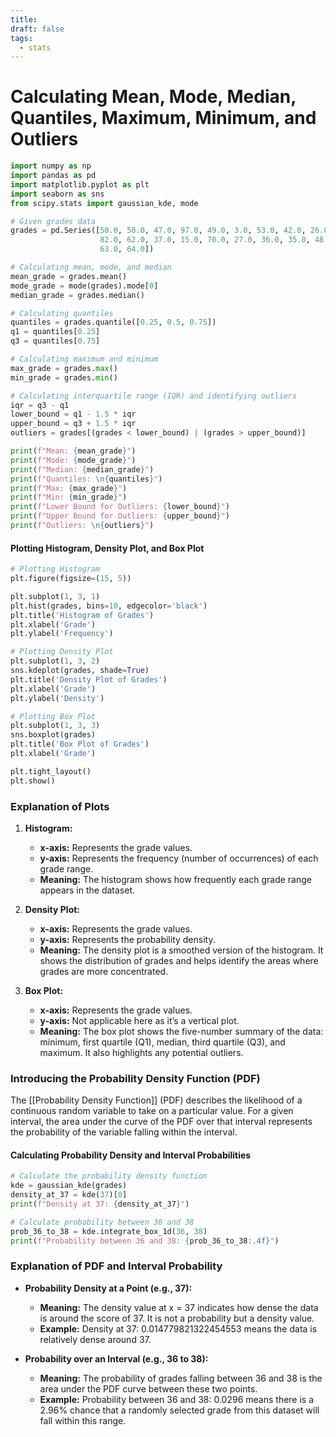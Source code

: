 ```yaml
---
title: 
draft: false
tags:
  - stats
---
```

# Calculating Mean, Mode, Median, Quantiles, Maximum, Minimum, and Outliers

```python
import numpy as np
import pandas as pd
import matplotlib.pyplot as plt
import seaborn as sns
from scipy.stats import gaussian_kde, mode

# Given grades data
grades = pd.Series([50.0, 50.0, 47.0, 97.0, 49.0, 3.0, 53.0, 42.0, 26.0, 74.0,
                    82.0, 62.0, 37.0, 15.0, 70.0, 27.0, 36.0, 35.0, 48.0, 52.0,
                    63.0, 64.0])

# Calculating mean, mode, and median
mean_grade = grades.mean()
mode_grade = mode(grades).mode[0]
median_grade = grades.median()

# Calculating quantiles
quantiles = grades.quantile([0.25, 0.5, 0.75])
q1 = quantiles[0.25]
q3 = quantiles[0.75]

# Calculating maximum and minimum
max_grade = grades.max()
min_grade = grades.min()

# Calculating interquartile range (IQR) and identifying outliers
iqr = q3 - q1
lower_bound = q1 - 1.5 * iqr
upper_bound = q3 + 1.5 * iqr
outliers = grades[(grades < lower_bound) | (grades > upper_bound)]

print(f"Mean: {mean_grade}")
print(f"Mode: {mode_grade}")
print(f"Median: {median_grade}")
print(f"Quantiles: \n{quantiles}")
print(f"Max: {max_grade}")
print(f"Min: {min_grade}")
print(f"Lower Bound for Outliers: {lower_bound}")
print(f"Upper Bound for Outliers: {upper_bound}")
print(f"Outliers: \n{outliers}")
```

#### Plotting Histogram, Density Plot, and Box Plot

```python
# Plotting Histogram
plt.figure(figsize=(15, 5))

plt.subplot(1, 3, 1)
plt.hist(grades, bins=10, edgecolor='black')
plt.title('Histogram of Grades')
plt.xlabel('Grade')
plt.ylabel('Frequency')

# Plotting Density Plot
plt.subplot(1, 3, 2)
sns.kdeplot(grades, shade=True)
plt.title('Density Plot of Grades')
plt.xlabel('Grade')
plt.ylabel('Density')

# Plotting Box Plot
plt.subplot(1, 3, 3)
sns.boxplot(grades)
plt.title('Box Plot of Grades')
plt.xlabel('Grade')

plt.tight_layout()
plt.show()
```

### Explanation of Plots

1. **Histogram:**
   - **x-axis:** Represents the grade values.
   - **y-axis:** Represents the frequency (number of occurrences) of each grade range.
   - **Meaning:** The histogram shows how frequently each grade range appears in the dataset.

2. **Density Plot:**
   - **x-axis:** Represents the grade values.
   - **y-axis:** Represents the probability density.
   - **Meaning:** The density plot is a smoothed version of the histogram. It shows the distribution of grades and helps identify the areas where grades are more concentrated.

3. **Box Plot:**
   - **x-axis:** Represents the grade values.
   - **y-axis:** Not applicable here as it’s a vertical plot.
   - **Meaning:** The box plot shows the five-number summary of the data: minimum, first quartile (Q1), median, third quartile (Q3), and maximum. It also highlights any potential outliers.

### Introducing the Probability Density Function (PDF)

The [[Probability Density Function]] (PDF) describes the likelihood of a continuous random variable to take on a particular value. For a given interval, the area under the curve of the PDF over that interval represents the probability of the variable falling within the interval.

#### Calculating Probability Density and Interval Probabilities

```python
# Calculate the probability density function
kde = gaussian_kde(grades)
density_at_37 = kde(37)[0]
print(f"Density at 37: {density_at_37}")

# Calculate probability between 36 and 38
prob_36_to_38 = kde.integrate_box_1d(36, 38)
print(f"Probability between 36 and 38: {prob_36_to_38:.4f}")
```

### Explanation of PDF and Interval Probability

- **Probability Density at a Point (e.g., 37):** 
  - **Meaning:** The density value at x = 37 indicates how dense the data is around the score of 37. It is not a probability but a density value.
  - **Example:** Density at 37: 0.014779821322454553 means the data is relatively dense around 37.

- **Probability over an Interval (e.g., 36 to 38):**
  - **Meaning:** The probability of grades falling between 36 and 38 is the area under the PDF curve between these two points.
  - **Example:** Probability between 36 and 38: 0.0296 means there is a 2.96% chance that a randomly selected grade from this dataset will fall within this range.

 